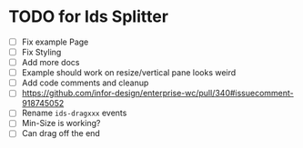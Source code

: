 # TODO for Ids Splitter

 - [ ] Fix example Page
 - [ ] Fix Styling
 - [ ] Add more docs
 - [ ] Example should work on resize/vertical pane looks weird
 - [ ] Add code comments and cleanup
 - [ ] https://github.com/infor-design/enterprise-wc/pull/340#issuecomment-918745052
 - [ ] Rename `ids-dragxxx` events
 - [ ] Min-Size is working?
 - [ ] Can drag off the end
